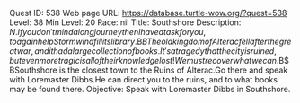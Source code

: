 Quest ID: 538
Web page URL: https://database.turtle-wow.org/?quest=538
Level: 38
Min Level: 20
Race: nil
Title: Southshore
Description: $N.If you don't mind a long journey then I have a task for you, to again help Stormwind fill its library.$B$BThe old kingdom of Alterac fell after the great war, and it had a large collection of books.It's a tragedy that the city is ruined, but even more tragic is all of their knowledge lost!We must recover what we can.$B$BSouthshore is the closest town to the Ruins of Alterac.Go there and speak with Loremaster Dibbs.He can direct you to the ruins, and to what books may be found there.
Objective: Speak with Loremaster Dibbs in Southshore.
